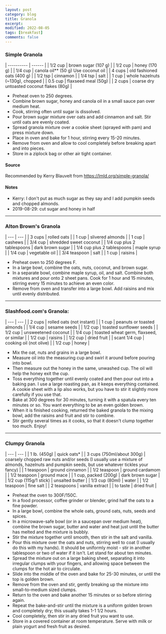 ```yaml
---
layout: post
category: blog
title: Granola
excerpt:
modified: 2022-08-05
tags: [breakfast]
comments: false
---
```


### Simple Granola

| ---------- | ------ |
| 1/2 cup | brown sugar (107 g) |
| 1/2 cup | honey (170 g) |
| 1/4 cup | canola oil** (50 g) Use coconut oil |
| 4 cups | old fashioned oats (400 g) |
| 1/2 tsp | cinnamon |
| 1/4 tsp | salt |
| 1 cup | whole hazelnuts (~130g), chopped |
| 0.5 cup | flaxseed meal (50g) |
| 2 cups | coarse dry untoasted coconut flakes (80g) |

- Preheat oven to 250 degrees.
- Combine brown sugar, honey and canola oil in a small sauce pan over medium heat.
- Cook, stirring often until sugar is dissolved.
- Pour brown sugar mixture over oats and add cinnamon and salt. Stir until oats are evenly coated.
- Spread granola mixture over a cookie sheet (sprayed with pam) and press mixture down.
- Place in oven and bake for 1 hour, stirring every 15-20 minutes.
- Remove from oven and allow to cool completely before breaking apart and into pieces.
- Store in a ziplock bag or other air tight container.


#### Source
Recommended by Kerry Blauvelt from https://lmld.org/simple-granola/

#### Notes
- Kerry: I don't put as much sugar as they say and I add pumpkin seeds and chopped almonds.
- 2019-08-29: cut sugar and honey in half


----------------------------------------------------------------------------------------------------

### Alton Brown's Granola

| --- | --- |
| 3 cups | rolled oats |
| 1 cup | slivered almonds |
| 1 cup | cashews |
| 3/4 cup | shredded sweet coconut |
| 1/4 cup plus 2 tablespoons | dark brown sugar |
| 1/4 cup plus 2 tablespoons | maple syrup |
| 1/4 cup | vegetable oil |
| 3/4 teaspoon | salt |
| 1 cup | raisins |

- Preheat oven to 250 degrees F.
- In a large bowl, combine the oats, nuts, coconut, and brown sugar.
- In a separate bowl, combine maple syrup, oil, and salt. Combine both mixtures and pour onto 2 sheet pans. Cook for 1 hour and 15 minutes, stirring every 15 minutes to achieve an even color.
- Remove from oven and transfer into a large bowl. Add raisins and mix until evenly distributed.

----------------------------------------------------------------------------------------------------

### Slashfood.com's Granola:

| --- | --- |
| 2 cups | rolled oats (not instant) |
| 1 cup | peanuts or toasted almonds |
| 1/4 cup | sesame seeds |
| 1/2 cup | toasted sunflower seeds |
| 1/2 cup | unsweetened coconut |
| 1/4 cup | toasted wheat germ, flaxseed, or similar |
| 1/2 cup | raisins |
| 1/2 cup | dried fruit |
| scant 1/4 cup | cooking oil (not olive) |
| 1/2 cup | honey |

- Mix the oat, nuts and grains in a large bowl.
- Measure oil into the measuring cup and swirl it around before pouring into bowl.
- Then measure out the honey in the same, unwashed cup. The oil will help the honey exit the cup.
- Toss everything together until evenly coated and then pour out into a baking pan. I use a large roasting pan, as it keeps everything contained. A cookie sheet with a lip also works, but you have to stir it slightly more carefully if you use that.
- Bake at 300 degrees for 30 minutes, turning it with a spatula every ten minutes or so. You want everything to be an even golden brown.
- When it is finished cooking, returned the baked granola to the mixing bowl, add the raisins and fruit and stir to combine.
- Stir gently several times as it cooks, so that it doesn't clump together too much. Enjoy!

----------------------------------------------------------------------------------------------------

### Clumpy Granola

| --- | --- |
| 1 lb. (450g) | quick oats* |
| 3 cups (750ml/about 300g) | coarsely chopped raw nuts and/or seeds (I usually use a mixture of almonds, hazelnuts and pumpkin seeds, but use whatever tickles your fancy) |
| 1 teaspoon | ground cinnamon |
| 1/2 teaspoon | ground cardamom |
| 1/2 teaspoon | ground mace |
| 1 cup, packed (200g) | dark brown sugar |
| 1/2 cup (115g/1 stick) | unsalted butter |
| 1/3 cup (80ml) | water |
| 1/2 teaspoon | fine salt |
| 2 teaspoons | vanilla extract |
| to taste | dried fruit |

- Preheat the oven to 300F/150C.
- In a food processor, coffee grinder or blender, grind half the oats to a fine powder.
- In a large bowl, combine the whole oats, ground oats, nuts, seeds and spices.
- In a microwave-safe bowl (or in a saucepan over medium heat), combine the brown sugar, butter and water and heat just until the butter has melted and the mixture is bubbly.
- Stir the mixture together until smooth, then stir in the salt and vanilla.
- Pour this mixture over the oats and nuts, stirring well to coat (I usually do this with my hands). It should be uniformly moist - stir in another tablespoon or two of water if it isn't. Let stand for about ten minutes.
- Spread the mixture out on a large baking sheet, separating it into irregular clumps with your fingers, and allowing space between the clumps for the hot air to circulate.
- Slide into the middle of the oven and bake for 25-30 minutes, or until the top is golden brown.
- Remove from the oven and stir, gently breaking up the mixture into small-to-medium sized clumps.
- Return to the oven and bake another 15 minutes or so before stirring again.
- Repeat the bake-and-stir until the mixture is a uniform golden brown and completely dry; this usually takes 1-1 1/2 hours.
- Cool completely, then stir in any dried fruit you want to use.
- Store in a covered container at room temperature. Serve with milk or plain yogurt and fresh fruit as desired.
